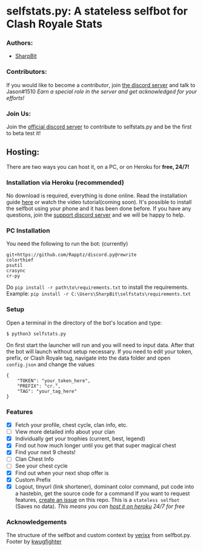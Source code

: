 # selfstats.py: A stateless selfbot for Clash Royale Stats
### Authors:
- [SharpBit](https://github.com/SharpBit)
### Contributors:
If you would like to become a *contributor*, join [the discord server](https://discord.gg/9NjbQCd) and talk to Jason#1510
*Earn a special role in the server and get acknowledged for your efforts!*

### Join Us:
Join the [official discord server](https://discord.gg/9NjbQCd) to contribute to selfstats.py and be the first to beta test it!

## Hosting:
There are two ways you can host it, on a PC, or on Heroku for **free, 24/7!**

### Installation via Heroku (recommended)
No download is required, everything is done online. Read the installation guide [here](https://github.com/SharpBit/selfstats/wiki/Host-selfstats.py-24-7-For-Free-on-Heroku!) or watch the video tutorial(coming soon). It's possible to install the selfbot using your phone and it has been done before. If you have any questions, join the [support discord server](https://discord.gg/9NjbQCd) and we will be happy to help.

### PC Installation
You need the following to run the bot: (currently)
```
git+https://github.com/Rapptz/discord.py@rewrite
colorthief
psutil
crasync
cr-py
```
Do `pip install -r path\to\requirements.txt` to install the requirements.
Example: `pip install -r C:\Users\SharpBit\selfstats\requirements.txt`
### Setup
Open a terminal in the directory of the bot's location and type:
```
$ python3 selfstats.py
```
On first start the launcher will run and you will need to input data. After that the bot will launch without setup necessary.
If you need to edit your token, prefix, or Clash Royale tag, navigate into the data folder and open `config.json` and change the values
```
{
    "TOKEN": "your_token_here",
    "PREFIX": "cr.",
    "TAG": "your_tag_here"
}
```

### Features
- [x] Fetch your profile, chest cycle, clan info, etc.
- [ ] View more detailed info about your clan
- [x] Individually get your trophies (current, best, legend)
- [x] Find out how much longer until you get that super magical chest
- [x] Find your next 9 chests!
- [ ] Clan Chest Info
- [ ] See your chest cycle
- [x] Find out when your next shop offer is
- [x] Custom Prefix
- [x] Logout, tinyurl (link shortener), dominant color command, put code into a hastebin, get the source code for a command
If you want to request features, [create an issue](https://github.com/SharpBit/selfstats/issues) on this repo.
This is a `stateless selfbot` (Saves no data). *This means you can [host it on heroku](https://github.com/SharpBit/selfstats/wiki/Host-selfstats.py-24-7-For-Free-on-Heroku!) 24/7 for free*

### Acknowledgements
The structure of the selfbot and custom context by [verixx](https://github.com/verixx) from selfbot.py.
Footer by [kwugfighter](https://github.com/kwugfighter)
